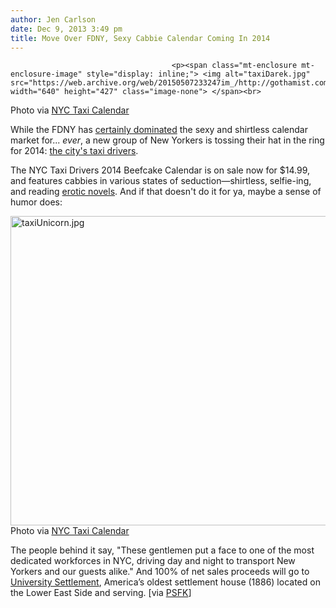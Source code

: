 ```yaml
---
author: Jen Carlson
date: Dec 9, 2013 3:49 pm
title: Move Over FDNY, Sexy Cabbie Calendar Coming In 2014
---
```


	
										<p><span class="mt-enclosure mt-enclosure-image" style="display: inline;"> <img alt="taxiDarek.jpg" src="https://web.archive.org/web/20150507233247im_/http://gothamist.com/attachments/arts_jen/taxiDarek.jpg" width="640" height="427" class="image-none"> </span><br>
<span class="photo_caption">Photo via <a href="https://web.archive.org/web/20150507233247/http://www.nyctaxicalendar.com/">NYC Taxi Calendar</a></span></p>

<p>While the FDNY has <a href="https://web.archive.org/web/20150507233247/http://gothamist.com/2013/07/22/meet_fdnys_2014_calendar_of_heroes.php">certainly dominated</a> the sexy and shirtless calendar market for... <em>ever</em>, a new group of New Yorkers is tossing their hat in the ring for 2014: <a href="https://web.archive.org/web/20150507233247/http://www.nyctaxicalendar.com/">the city&apos;s taxi drivers</a>. </p>

<p>The NYC Taxi Drivers 2014 Beefcake Calendar is on sale now for $14.99, and features cabbies in various states of seduction&#x2014;shirtless, selfie-ing, and reading <a href="https://web.archive.org/web/20150507233247/http://www.goodreads.com/book/show/5386629-highland-ecstasy">erotic novels</a>. And if that doesn&apos;t do it for ya, maybe a sense of humor does:</p>

<p><span class="mt-enclosure mt-enclosure-image" style="display: inline;"> <img alt="taxiUnicorn.jpg" src="https://web.archive.org/web/20150507233247im_/http://gothamist.com/attachments/arts_jen/taxiUnicorn.jpg" width="640" height="495" class="image-none"> </span><br>
<span class="photo_caption">Photo via <a href="https://web.archive.org/web/20150507233247/http://www.nyctaxicalendar.com/">NYC Taxi Calendar</a></span></p>

<p>The people behind it say, &quot;These gentlemen put a face to one of the most dedicated workforces in NYC, driving day and night to transport New Yorkers and our guests alike.&quot; And 100% of net sales proceeds will go to <a href="https://web.archive.org/web/20150507233247/http://www.universitysettlement.org/">University Settlement</a>, America&#x2019;s oldest settlement house (1886) located on the Lower East Side and serving. [via <a href="https://web.archive.org/web/20150507233247/http://www.psfk.com/2013/12/nyc-taxi-pin-up-calendar.html">PSFK</a>]</p>					
										
									
				